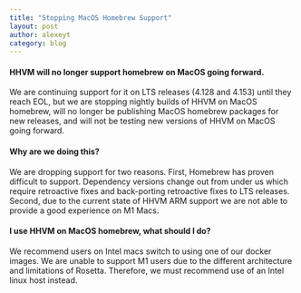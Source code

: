 ```yaml
---
title: "Stopping MacOS Homebrew Support"
layout: post
author: alexeyt
category: blog
---
```


#### HHVM will no longer support homebrew on MacOS going forward.

We are continuing support for it on LTS releases (4.128 and 4.153) until 
they reach EOL, but we are stopping nightly builds of HHVM on MacOS 
homebrew, will no longer be publishing MacOS homebrew packages for new 
releases, and will not be testing new versions of HHVM on MacOS going forward.

#### Why are we doing this?

We are dropping support for two reasons.  First, Homebrew has proven 
difficult to support.  Dependency versions change out from under us which 
require retroactive fixes and back-porting retroactive fixes to LTS 
releases.  Second, due to the current state of HHVM ARM support we are not 
able to provide a good experience on M1 Macs.

#### I use HHVM on MacOS homebrew, what should I do?

We recommend users on Intel macs switch to using one of our docker images. 
We are unable to support M1 users due to the different architecture and 
limitations of Rosetta. Therefore, we must recommend use of an Intel linux 
host instead.

